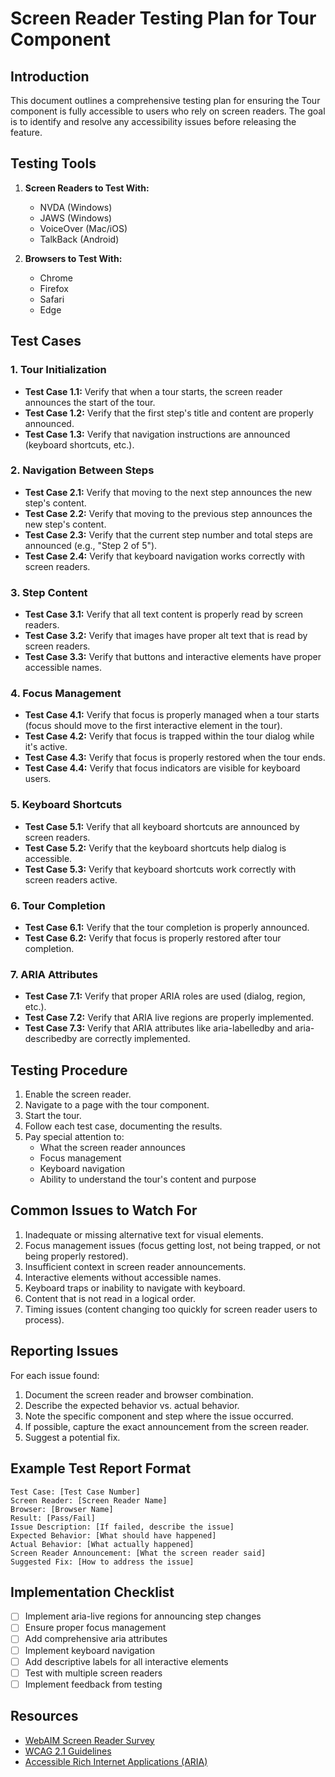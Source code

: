 
# Screen Reader Testing Plan for Tour Component

## Introduction

This document outlines a comprehensive testing plan for ensuring the Tour component is fully accessible to users who rely on screen readers. The goal is to identify and resolve any accessibility issues before releasing the feature.

## Testing Tools

1. **Screen Readers to Test With:**
   - NVDA (Windows)
   - JAWS (Windows)
   - VoiceOver (Mac/iOS)
   - TalkBack (Android)

2. **Browsers to Test With:**
   - Chrome
   - Firefox
   - Safari
   - Edge

## Test Cases

### 1. Tour Initialization

- **Test Case 1.1:** Verify that when a tour starts, the screen reader announces the start of the tour.
- **Test Case 1.2:** Verify that the first step's title and content are properly announced.
- **Test Case 1.3:** Verify that navigation instructions are announced (keyboard shortcuts, etc.).

### 2. Navigation Between Steps

- **Test Case 2.1:** Verify that moving to the next step announces the new step's content.
- **Test Case 2.2:** Verify that moving to the previous step announces the new step's content.
- **Test Case 2.3:** Verify that the current step number and total steps are announced (e.g., "Step 2 of 5").
- **Test Case 2.4:** Verify that keyboard navigation works correctly with screen readers.

### 3. Step Content

- **Test Case 3.1:** Verify that all text content is properly read by screen readers.
- **Test Case 3.2:** Verify that images have proper alt text that is read by screen readers.
- **Test Case 3.3:** Verify that buttons and interactive elements have proper accessible names.

### 4. Focus Management

- **Test Case 4.1:** Verify that focus is properly managed when a tour starts (focus should move to the first interactive element in the tour).
- **Test Case 4.2:** Verify that focus is trapped within the tour dialog while it's active.
- **Test Case 4.3:** Verify that focus is properly restored when the tour ends.
- **Test Case 4.4:** Verify that focus indicators are visible for keyboard users.

### 5. Keyboard Shortcuts

- **Test Case 5.1:** Verify that all keyboard shortcuts are announced by screen readers.
- **Test Case 5.2:** Verify that the keyboard shortcuts help dialog is accessible.
- **Test Case 5.3:** Verify that keyboard shortcuts work correctly with screen readers active.

### 6. Tour Completion

- **Test Case 6.1:** Verify that the tour completion is properly announced.
- **Test Case 6.2:** Verify that focus is properly restored after tour completion.

### 7. ARIA Attributes

- **Test Case 7.1:** Verify that proper ARIA roles are used (dialog, region, etc.).
- **Test Case 7.2:** Verify that ARIA live regions are properly implemented.
- **Test Case 7.3:** Verify that ARIA attributes like aria-labelledby and aria-describedby are correctly implemented.

## Testing Procedure

1. Enable the screen reader.
2. Navigate to a page with the tour component.
3. Start the tour.
4. Follow each test case, documenting the results.
5. Pay special attention to:
   - What the screen reader announces
   - Focus management
   - Keyboard navigation
   - Ability to understand the tour's content and purpose

## Common Issues to Watch For

1. Inadequate or missing alternative text for visual elements.
2. Focus management issues (focus getting lost, not being trapped, or not being properly restored).
3. Insufficient context in screen reader announcements.
4. Interactive elements without accessible names.
5. Keyboard traps or inability to navigate with keyboard.
6. Content that is not read in a logical order.
7. Timing issues (content changing too quickly for screen reader users to process).

## Reporting Issues

For each issue found:
1. Document the screen reader and browser combination.
2. Describe the expected behavior vs. actual behavior.
3. Note the specific component and step where the issue occurred.
4. If possible, capture the exact announcement from the screen reader.
5. Suggest a potential fix.

## Example Test Report Format

```
Test Case: [Test Case Number]
Screen Reader: [Screen Reader Name]
Browser: [Browser Name]
Result: [Pass/Fail]
Issue Description: [If failed, describe the issue]
Expected Behavior: [What should have happened]
Actual Behavior: [What actually happened]
Screen Reader Announcement: [What the screen reader said]
Suggested Fix: [How to address the issue]
```

## Implementation Checklist

- [ ] Implement aria-live regions for announcing step changes
- [ ] Ensure proper focus management
- [ ] Add comprehensive aria attributes
- [ ] Implement keyboard navigation
- [ ] Add descriptive labels for all interactive elements
- [ ] Test with multiple screen readers
- [ ] Implement feedback from testing

## Resources

- [WebAIM Screen Reader Survey](https://webaim.org/projects/screenreadersurvey9/)
- [WCAG 2.1 Guidelines](https://www.w3.org/TR/WCAG21/)
- [Accessible Rich Internet Applications (ARIA)](https://www.w3.org/TR/wai-aria-1.1/)
